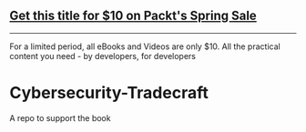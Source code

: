 ## [Get this title for $10 on Packt's Spring Sale](https://www.packt.com/B17107?utm_source=github&utm_medium=packt-github-repo&utm_campaign=spring_10_dollar_2022)
-----
For a limited period, all eBooks and Videos are only $10. All the practical content you need \- by developers, for developers

# Cybersecurity-Tradecraft
A repo to support the book
